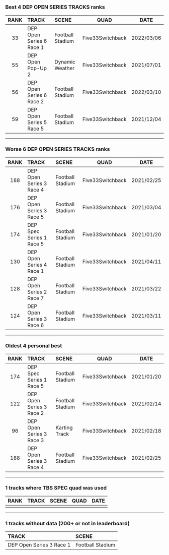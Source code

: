 ### Best 4 DEP OPEN SERIES TRACKS ranks
|RANK|TRACK|SCENE|QUAD|DATE|
|:---:|:---|:---|:---:|:---:|
|33|DEP Open Series 6 Race 1|Football Stadium|Five33Switchback|2022/03/06|
|55|DEP Open Pop-Up 2|Dynamic Weather|Five33Switchback|2021/07/01|
|56|DEP Open Series 6 Race 2|Football Stadium|Five33Switchback|2022/03/10|
|59|DEP Open Series 5 Race 5|Football Stadium|Five33Switchback|2021/12/04|
---
### Worse 6 DEP OPEN SERIES TRACKS ranks
|RANK|TRACK|SCENE|QUAD|DATE|
|:---:|:---|:---|:---:|:---:|
|188|DEP Open Series 3 Race 4|Football Stadium|Five33Switchback|2021/02/25|
|176|DEP Open Series 3 Race 5|Football Stadium|Five33Switchback|2021/03/04|
|174|DEP Spec Series 1 Race 5|Football Stadium|Five33Switchback|2021/01/20|
|130|DEP Open Series 4 Race 1|Football Stadium|Five33Switchback|2021/04/11|
|128|DEP Open Series 2 Race 7|Football Stadium|Five33Switchback|2021/03/22|
|124|DEP Open Series 3 Race 6|Football Stadium|Five33Switchback|2021/03/11|
---
### Oldest 4 personal best
|RANK|TRACK|SCENE|QUAD|DATE|
|:---:|:---|:---|:---:|:---:|
|174|DEP Spec Series 1 Race 5|Football Stadium|Five33Switchback|2021/01/20|
|122|DEP Open Series 3 Race 2|Football Stadium|Five33Switchback|2021/02/14|
|96|DEP Open Series 3 Race 3|Karting Track|Five33Switchback|2021/02/18|
|188|DEP Open Series 3 Race 4|Football Stadium|Five33Switchback|2021/02/25|
---
### 1 tracks where TBS SPEC quad was used
|RANK|TRACK|SCENE|QUAD|DATE|
|:---:|:---|:---|:---:|:---:|
||||||
---
### 1 tracks without data (200+ or not in leaderboard)
|TRACK|SCENE|
|:---|:---|
|DEP Open Series 3 Race 1|Football Stadium|
